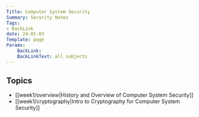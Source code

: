 ```yaml
---
Title: Computer System Security
Summary: Security Notes
Tags:
- BackLink
date: 24-01-03
Template: page
Params:
    BackLink:
    BackLinkText: all subjects
---
```


## Topics

- [[week1/overview|History and Overview of Computer System Security]]
- [[week1/cryptography|Intro to Cryptography for Computer System Security]]
